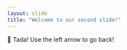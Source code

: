 ```yaml
---
layout: slide
title: "Welcome to our second slide!"
---
```

:tada: Tada!
Use the left arrow to go back!
